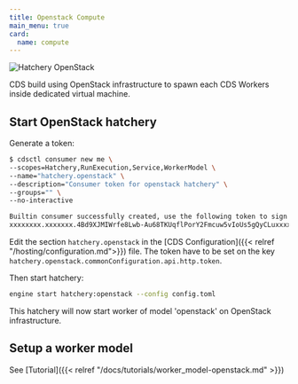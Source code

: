 ```yaml
---
title: Openstack Compute
main_menu: true
card: 
  name: compute
---
```



![Hatchery OpenStack](/images/hatchery.openstack.png)

CDS build using OpenStack infrastructure to spawn each CDS Workers inside dedicated virtual machine.

## Start OpenStack hatchery

Generate a token:

```bash
$ cdsctl consumer new me \
--scopes=Hatchery,RunExecution,Service,WorkerModel \
--name="hatchery.openstack" \
--description="Consumer token for openstack hatchery" \
--groups="" \
--no-interactive

Builtin consumer successfully created, use the following token to sign in:
xxxxxxxx.xxxxxxx.4Bd9XJMIWrfe8Lwb-Au68TKUqflPorY2Fmcuw5vIoUs5gQyCLuxxxxxxxxxxxxxx
```

Edit the section `hatchery.openstack` in the [CDS Configuration]({{< relref "/hosting/configuration.md">}}) file.
The token have to be set on the key `hatchery.openstack.commonConfiguration.api.http.token`.

Then start hatchery:

```bash
engine start hatchery:openstack --config config.toml
```

This hatchery will now start worker of model 'openstack' on OpenStack infrastructure.

## Setup a worker model

See [Tutorial]({{< relref "/docs/tutorials/worker_model-openstack.md" >}})
